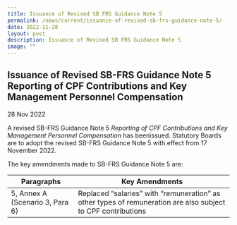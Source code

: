 ```yaml
---
title: Issuance of Revised SB FRS Guidance Note 5
permalink: /news/current/issuance-of-revised-sb-frs-guidance-note-5/
date: 2022-11-28
layout: post
description: Issuance of Revised SB FRS Guidance Note 5
image: ""
---
```

Issuance of Revised SB-FRS Guidance Note 5 Reporting of CPF Contributions and Key Management Personnel Compensation
-------------------------------------------------------------------------------------------------------------------

28 Nov 2022

A revised SB-FRS Guidance Note 5 _Reporting of CPF Contributions and Key Management Personnel Compensation_ has beenissued. Statutory Boards are to adopt the revised SB-FRS Guidance Note 5 with effect from 17 November 2022.

The key amendments made to SB-FRS Guidance Note 5 are:


| Paragraphs | Key Amendments | 
| -------- | -------- | 
| 5, Annex A (Scenario 3, Para 6) | Replaced “salaries” with “remuneration” as other types of remuneration are also subject to CPF contributions     | 
